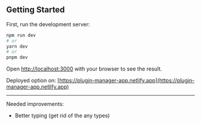 ## Getting Started

First, run the development server:

```bash
npm run dev
# or
yarn dev
# or
pnpm dev
```

Open [http://localhost:3000](http://localhost:3000) with your browser to see the result.

Deployed option on: [https://plugin-manager-app.netlify.app](https://plugin-manager-app.netlify.app)

---

Needed improvements:

- Better typing (get rid of the any types)
